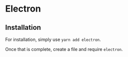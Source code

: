 # Electron

## Installation

For installation, simply use `yarn add electron`.

Once that is complete, create a file and require `electron`.
